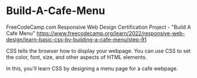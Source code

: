 
# Build-A-Cafe-Menu

FreeCodeCamp.com Responsive Web Design Certification Project - "Build A Cafe Menu" https://www.freecodecamp.org/learn/2022/responsive-web-design/learn-basic-css-by-building-a-cafe-menu/step-91

CSS tells the browser how to display your webpage. You can use CSS to set the color, font, size, and other aspects of HTML elements.

In this, you'll learn CSS by designing a menu page for a cafe webpage.